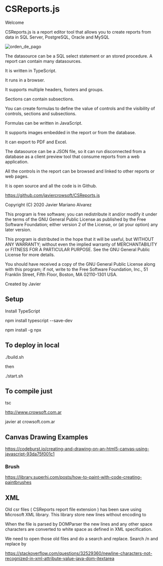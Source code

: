 CSReports.js
=============

Welcome

CSReports.js is a report editor tool that allows you to create reports from data in SQL Server, PostgreSQL, Oracle and MySQL

![orden_de_pago](https://github.com/javiercrowsoft/CSReports.js/assets/1075455/7bb5c7d4-0775-4b6c-9d90-eea2555268a7)

The datasource can be a SQL select statement or an stored procedure. A report can contain many datasources.

It is written in TypeScript.

It runs in a browser.

It supports multiple headers, footers and groups.

Sections can contain subsections.

You can create formulas to define the value of controls and the visibility of controls, sections and subsections.

Formulas can be written in JavaScript.

It supports images embedded in the report or from the database.

It can export to PDF and Excel.

The datasource can be a JSON file, so it can run disconnected from a database as a client preview tool that consume
reports from a web application.

All the controls in the report can be browsed and linked to other reports or web pages.

It is open source and all the code is in Github.

https://github.com/javiercrowsoft/CSReports.js

Copyright (C) 2020 Javier Mariano Alvarez

This program is free software; you can redistribute it and/or modify it under the terms of the GNU General Public License as published by the Free Software Foundation; either version 2 of the License, or (at your option) any later version.

This program is distributed in the hope that it will be useful, but WITHOUT ANY WARRANTY; without even the implied warranty of MERCHANTABILITY or FITNESS FOR A PARTICULAR PURPOSE. See the GNU General Public License for more details.

You should have received a copy of the GNU General Public License along with this program; if not, write to the Free Software Foundation, Inc., 51 Franklin Street, Fifth Floor, Boston, MA 02110-1301 USA.

Created by Javier

## Setup

Install TypeScript

npm install typescript --save-dev

npm install -g npx

## To deploy in local

./build.sh

then

./start.sh

## To compile just

tsc

http://www.crowsoft.com.ar

javier at crowsoft.com.ar


## Canvas Drawing Examples

https://codeburst.io/creating-and-drawing-on-an-html5-canvas-using-javascript-93da75f001c1

### Brush
https://library.superhi.com/posts/how-to-paint-with-code-creating-paintbrushes

## XML
Old csr files ( CSReports report file extension ) has been save using Microsoft XML library. This library store new lines without encoding to &#010;

When the file is parsed by DOMParser the new lines and any other space characters are converted to white space as defined in XML specification.

We need to open those old files and do a search and replace. Search /n and replace by &#010;

https://stackoverflow.com/questions/32529360/newline-characters-not-recognized-in-xml-attribute-value-java-dom-jtextarea